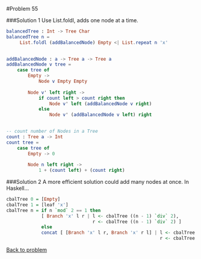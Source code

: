 #Problem 55

###Solution 1
Use List.foldl, adds one node at a time.

```elm
balancedTree : Int -> Tree Char
balancedTree n =
     List.foldl (addBalancedNode) Empty <| List.repeat n 'x'

    
addBalancedNode : a -> Tree a -> Tree a
addBalancedNode v tree =
    case tree of
        Empty ->
            Node v Empty Empty
            
        Node v' left right ->
            if count left > count right then
                Node v' left (addBalancedNode v right) 
            else 
                Node v' (addBalancedNode v left) right 
                

-- count number of Nodes in a Tree    
count : Tree a -> Int
count tree = 
    case tree of 
        Empty -> 0
        
        Node n left right ->
            1 + (count left) + (count right)
```

###Solution 2
A more efficient solution could add many nodes at once. In Haskell...

```haskell
cbalTree 0 = [Empty]
cbalTree 1 = [leaf 'x']
cbalTree n = if n `mod` 2 == 1 then 
             [ Branch 'x' l r | l <- cbalTree ((n - 1) `div` 2), 
                                r <- cbalTree ((n - 1) `div` 2) ] 
             else 
             concat [ [Branch 'x' l r, Branch 'x' r l] | l <- cbalTree ((n - 1) `div` 2), 
                                                         r <- cbalTree (n `div` 2) ]
```

[Back to problem](../p/p55.md)